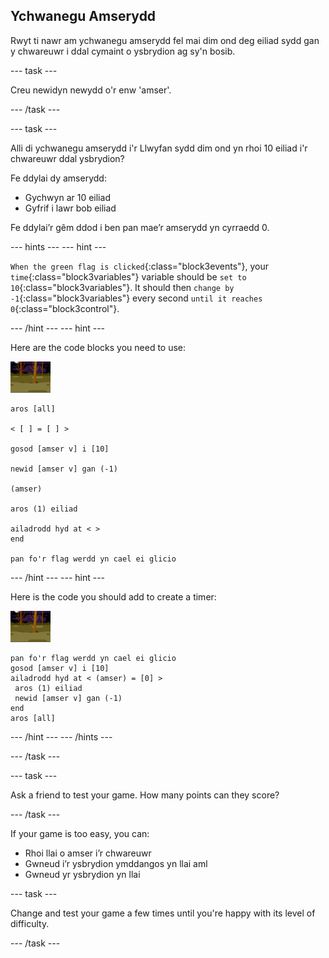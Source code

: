 ## Ychwanegu Amserydd

Rwyt ti nawr am ychwanegu amserydd fel mai dim ond deg eiliad sydd gan y chwareuwr i ddal cymaint o ysbrydion ag sy'n bosib.

\--- task \---

Creu newidyn newydd o'r enw 'amser'.

\--- /task \---

\--- task \---

Alli di ychwanegu amserydd i'r Llwyfan sydd dim ond yn rhoi 10 eiliad i'r chwareuwr ddal ysbrydion?

Fe ddylai dy amserydd:

+ Gychwyn ar 10 eiliad
+ Gyfrif i lawr bob eiliad

Fe ddylai’r gêm ddod i ben pan mae’r amserydd yn cyrraedd 0.

\--- hints \--- \--- hint \---

`When the green flag is clicked`{:class="block3events"}, your `time`{:class="block3variables"} variable should be `set to 10`{:class="block3variables"}. It should then `change by -1`{:class="block3variables"} every second `until it reaches 0`{:class="block3control"}.

\--- /hint \--- \--- hint \---

Here are the code blocks you need to use:

![corlun-ysbryd](images/ghost-backdrop.png)

```blocks3
aros [all]

< [ ] = [ ] >

gosod [amser v] i [10]

newid [amser v] gan (-1)

(amser)

aros (1) eiliad

ailadrodd hyd at < >
end

pan fo'r flag werdd yn cael ei glicio

```

\--- /hint \--- \--- hint \---

Here is the code you should add to create a timer:

![eicon cefnlen](images/ghost-backdrop.png)

```blocks3
pan fo'r flag werdd yn cael ei glicio
gosod [amser v] i [10]
ailadrodd hyd at < (amser) = [0] >
 aros (1) eiliad
 newid [amser v] gan (-1)
end
aros [all]
```

\--- /hint \--- \--- /hints \---

\--- /task \---

\--- task \---

Ask a friend to test your game. How many points can they score?

\--- /task \---

If your game is too easy, you can:

+ Rhoi llai o amser i’r chwareuwr
+ Gwneud i’r ysbrydion ymddangos yn llai aml
+ Gwneud yr ysbrydion yn llai

\--- task \---

Change and test your game a few times until you're happy with its level of difficulty.

\--- /task \---